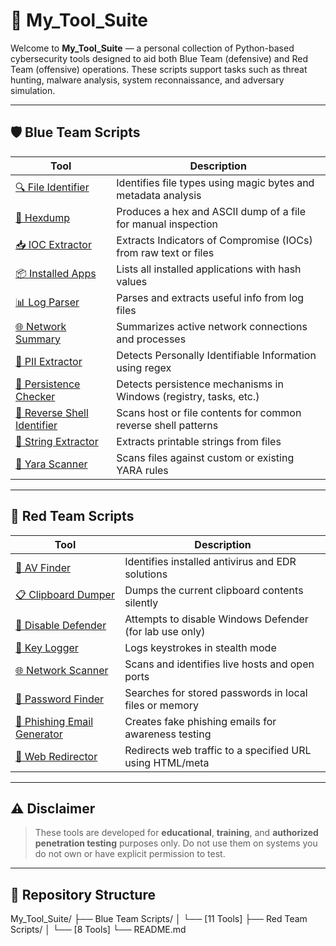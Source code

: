 # 🧰 My_Tool_Suite

Welcome to **My_Tool_Suite** — a personal collection of Python-based cybersecurity tools designed to aid both Blue Team (defensive) and Red Team (offensive) operations. These scripts support tasks such as threat hunting, malware analysis, system reconnaissance, and adversary simulation.

---

## 🛡️ Blue Team Scripts

| Tool | Description |
|------|-------------|
| [🔍 File Identifier](https://github.com/luke-mckeever/My_Tool_Suite/tree/main/Blue%20Team%20Scripts/File%20Identifier) | Identifies file types using magic bytes and metadata analysis |
| [🧾 Hexdump](https://github.com/luke-mckeever/My_Tool_Suite/tree/main/Blue%20Team%20Scripts/Hexdump) | Produces a hex and ASCII dump of a file for manual inspection |
| [📥 IOC Extractor](https://github.com/luke-mckeever/My_Tool_Suite/tree/main/Blue%20Team%20Scripts/IOC%20Extractor) | Extracts Indicators of Compromise (IOCs) from raw text or files |
| [📦 Installed Apps](https://github.com/luke-mckeever/My_Tool_Suite/tree/main/Blue%20Team%20Scripts/Installed%20Apps) | Lists all installed applications with hash values |
| [📊 Log Parser](https://github.com/luke-mckeever/My_Tool_Suite/tree/main/Blue%20Team%20Scripts/Log%20Parser) | Parses and extracts useful info from log files |
| [🌐 Network Summary](https://github.com/luke-mckeever/My_Tool_Suite/tree/main/Blue%20Team%20Scripts/Network%20Summary) | Summarizes active network connections and processes |
| [🔐 PII Extractor](https://github.com/luke-mckeever/My_Tool_Suite/tree/main/Blue%20Team%20Scripts/PII%20extractor) | Detects Personally Identifiable Information using regex |
| [🧬 Persistence Checker](https://github.com/luke-mckeever/My_Tool_Suite/tree/main/Blue%20Team%20Scripts/Persistance%20Checker) | Detects persistence mechanisms in Windows (registry, tasks, etc.) |
| [🎯 Reverse Shell Identifier](https://github.com/luke-mckeever/My_Tool_Suite/tree/main/Blue%20Team%20Scripts/Reverse%20Shell%20Identifier) | Scans host or file contents for common reverse shell patterns |
| [🧵 String Extractor](https://github.com/luke-mckeever/My_Tool_Suite/tree/main/Blue%20Team%20Scripts/String%20extractor) | Extracts printable strings from files |
| [🧬 Yara Scanner](https://github.com/luke-mckeever/My_Tool_Suite/tree/main/Blue%20Team%20Scripts/Yara%20Scanner) | Scans files against custom or existing YARA rules |

---

## 🧨 Red Team Scripts

| Tool | Description |
|------|-------------|
| [🦠 AV Finder](https://github.com/luke-mckeever/My_Tool_Suite/tree/main/Red%20Team%20Scripts/AV%20Finder) | Identifies installed antivirus and EDR solutions |
| [📋 Clipboard Dumper](https://github.com/luke-mckeever/My_Tool_Suite/tree/main/Red%20Team%20Scripts/Clipboard%20dumper) | Dumps the current clipboard contents silently |
| [🛑 Disable Defender](https://github.com/luke-mckeever/My_Tool_Suite/tree/main/Red%20Team%20Scripts/Disable%20Defender) | Attempts to disable Windows Defender (for lab use only) |
| [🎹 Key Logger](https://github.com/luke-mckeever/My_Tool_Suite/tree/main/Red%20Team%20Scripts/Key%20Logger) | Logs keystrokes in stealth mode |
| [🌐 Network Scanner](https://github.com/luke-mckeever/My_Tool_Suite/tree/main/Red%20Team%20Scripts/Network%20Scanner) | Scans and identifies live hosts and open ports |
| [🔑 Password Finder](https://github.com/luke-mckeever/My_Tool_Suite/tree/main/Red%20Team%20Scripts/Password%20Finder) | Searches for stored passwords in local files or memory |
| [🎣 Phishing Email Generator](https://github.com/luke-mckeever/My_Tool_Suite/tree/main/Red%20Team%20Scripts/Phishing%20Email%20Generator) | Creates fake phishing emails for awareness testing |
| [🔁 Web Redirector](https://github.com/luke-mckeever/My_Tool_Suite/tree/main/Red%20Team%20Scripts/Web%20Redirector) | Redirects web traffic to a specified URL using HTML/meta |

---

## ⚠️ Disclaimer

> These tools are developed for **educational**, **training**, and **authorized penetration testing** purposes only. Do not use them on systems you do not own or have explicit permission to test.

---

## 📂 Repository Structure

My_Tool_Suite/
├── Blue Team Scripts/
│ └── [11 Tools]
├── Red Team Scripts/
│ └── [8 Tools]
└── README.md

